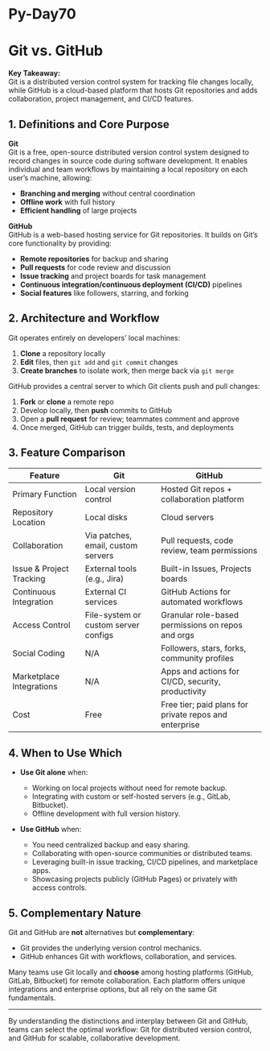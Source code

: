 # Py-Day70
# Git vs. GitHub

**Key Takeaway:**  
Git is a distributed version control system for tracking file changes locally, while GitHub is a cloud-based platform that hosts Git repositories and adds collaboration, project management, and CI/CD features.

## 1. Definitions and Core Purpose

**Git**  
Git is a free, open-source distributed version control system designed to record changes in source code during software development. It enables individual and team workflows by maintaining a local repository on each user’s machine, allowing:
- **Branching and merging** without central coordination  
- **Offline work** with full history  
- **Efficient handling** of large projects  

**GitHub**  
GitHub is a web-based hosting service for Git repositories. It builds on Git’s core functionality by providing:
- **Remote repositories** for backup and sharing  
- **Pull requests** for code review and discussion  
- **Issue tracking** and project boards for task management  
- **Continuous integration/continuous deployment (CI/CD)** pipelines  
- **Social features** like followers, starring, and forking  

## 2. Architecture and Workflow

Git operates entirely on developers’ local machines:
1. **Clone** a repository locally  
2. **Edit** files, then `git add` and `git commit` changes  
3. **Create branches** to isolate work, then merge back via `git merge`  

GitHub provides a central server to which Git clients push and pull changes:
1. **Fork** or **clone** a remote repo  
2. Develop locally, then **push** commits to GitHub  
3. Open a **pull request** for review; teammates comment and approve  
4. Once merged, GitHub can trigger builds, tests, and deployments  

## 3. Feature Comparison

| Feature                    | Git                                         | GitHub                                                |
|----------------------------|---------------------------------------------|-------------------------------------------------------|
| Primary Function           | Local version control                       | Hosted Git repos + collaboration platform             |
| Repository Location        | Local disks                                 | Cloud servers                                         |
| Collaboration              | Via patches, email, custom servers          | Pull requests, code review, team permissions          |
| Issue & Project Tracking   | External tools (e.g., Jira)                 | Built-in Issues, Projects boards                      |
| Continuous Integration     | External CI services                        | GitHub Actions for automated workflows                |
| Access Control             | File-system or custom server configs        | Granular role-based permissions on repos and orgs     |
| Social Coding              | N/A                                         | Followers, stars, forks, community profiles           |
| Marketplace Integrations   | N/A                                         | Apps and actions for CI/CD, security, productivity    |
| Cost                       | Free                                        | Free tier; paid plans for private repos and enterprise|

## 4. When to Use Which

- **Use Git alone** when:
  - Working on local projects without need for remote backup.
  - Integrating with custom or self-hosted servers (e.g., GitLab, Bitbucket).
  - Offline development with full version history.

- **Use GitHub** when:
  - You need centralized backup and easy sharing.
  - Collaborating with open-source communities or distributed teams.
  - Leveraging built-in issue tracking, CI/CD pipelines, and marketplace apps.
  - Showcasing projects publicly (GitHub Pages) or privately with access controls.

## 5. Complementary Nature

Git and GitHub are **not** alternatives but **complementary**:
- Git provides the underlying version control mechanics.
- GitHub enhances Git with workflows, collaboration, and services.

Many teams use Git locally and **choose** among hosting platforms (GitHub, GitLab, Bitbucket) for remote collaboration. Each platform offers unique integrations and enterprise options, but all rely on the same Git fundamentals.

***

By understanding the distinctions and interplay between Git and GitHub, teams can select the optimal workflow: Git for distributed version control, and GitHub for scalable, collaborative development.
